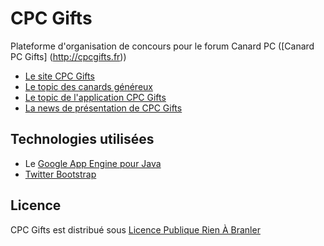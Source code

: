 CPC Gifts
========

Plateforme d'organisation de concours pour le forum Canard PC ([Canard PC Gifts] (http://cpcgifts.fr))

* [Le site CPC Gifts](http://cpcgifts.fr)
* [Le topic des canards généreux](http://forum.canardpc.com/threads/63940-Le-topic-des-canards-g%C3%A9n%C3%A9reux)
* [Le topic de l'application CPC Gifts](http://forum.canardpc.com/threads/79082-CPC-Gifts-Le-topic-des-d%C3%A9veloppeurs-g%C3%A9n%C3%A9reux-%28ou-pas%29)
* [La news de présentation de CPC Gifts](http://old.canardpc.com/news-53013-nos_canards_ont_du_talent__et_pas_qu_un_peu___et_en_plus_ils_sont_genereux_.html)

Technologies utilisées
-----

* Le [Google App Engine pour Java](https://developers.google.com/appengine/docs/java/overview?hl=fr)
* [Twitter Bootstrap](http://getbootstrap.com/2.3.2/)


## Licence

CPC Gifts est distribué sous [Licence Publique Rien À Branler](http://www.wtfpl.net/)
